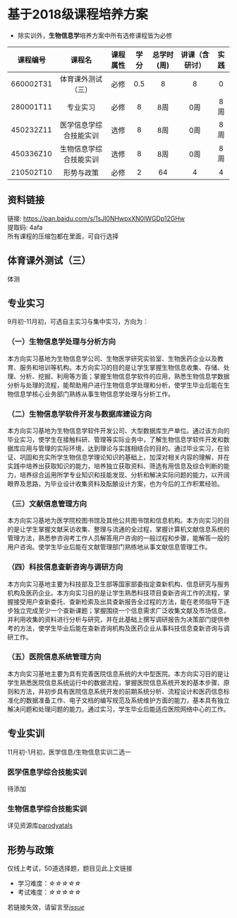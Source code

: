 # 基于2018级课程培养方案

* 除实训外，**生物信息学**培养方案中所有选修课程皆为必修  

|课程编号|课程名|课程属性|学分|总学时(周)|讲课（含研讨）|实践|
| :----: |:----: |:----: |:----: |:----: |:----: |:----: |
|660002T31| 	体育课外测试（三）| 	必修| 	0.5| 	8 	|8| 	0 |	 
|280001T11| 	专业实习 |	必修| 	8 |	8周 |	0周 |	8周 	| 
|450232Z11| 	医学信息学综合技能实训 |	选修 |	8 |	8周 |	0周 |	8周 	| 
|450336Z10| 	生物信息学综合技能实训 |	选修| 	8 |	8周 |	0周 |	8周 |	
|210502T10 	|形势与政策 |	必修 |	2 |	64| 	4 |	4| 

## 资料链接
链接: https://pan.baidu.com/s/1sJl0NHwpxXN0lWGDp12GHw  
提取码: 4afa  
所有课程的压缩包都在里面，可自行选择  

## 体育课外测试（三）

体测

## 专业实习

9月初-11月初，可选自主实习与集中实习，方向为：  
### （一）**生物信息学处理与分析方向**
本方向实习基地为生物信息学公司、生物医学研究实验室、生物医药企业以及教育、服务和培训等机构。本方向实习的目的是让学生掌握生物信息收集、存储、处理、分析、挖掘、利用等方面；掌握生物信息学软件的应用，熟悉生物信息学数据分析与处理的流程，能帮助用户进行生物信息学处理和分析，使学生毕业后能在生物信息学核心业务部门熟练从事生物信息学处理与分析工作。
### （二）**生物信息学软件开发与数据库建设方向**
本方向实习基地为生物信息学软件开发公司、大型数据库生产单位。通过该方向的毕业实习，使学生在接触科研、管理等实际业务中，了解生物信息学软件开发和数据库应用与管理的实际环境，达到理论与实践相结合的目的。通过毕业实习，在验证、巩固和充实所学生物信息学理论知识的基础上，加深对相关内容的理解，并在实践中培养出获取知识的能力，培养独立获取资料、筛选有用信息及综合判断的能力，培养综合运用所学专业知识和技能发现、分析和解决实际问题的能力，以开阔眼界及思路，为毕业设计收集资料及酝酿设计方案，也为今后的工作积累经验。
### （三）**文献信息管理方向**
本方向实习基地为医学院校图书馆及其他公共图书馆和信息机构。本方向实习的目的是让学生掌握文献采访收集、整理与流通的全过程，掌握计算机文献信息系统的管理方法，熟悉参咨询考工作人员解答用户咨询的一般过程和步骤，能解答一般的用户咨询。使学生毕业后能在文献管理部门熟练地从事文献信息管理工作。
### （四）**科技信息查新咨询与调研方向**
本方向实习基地主要为科技部及卫生部等国家部委指定查新机构、信息研究与服务机构及医药企业。本方向实习目的是让学生熟悉科技项目查新咨询工作的流程，掌握接受用户查新委托、查新检索及出具查新报告全过程的方法，能在老师指导下逐步独立完成至少一个查新课题；掌握围绕一个信息需求广泛收集文献及市场信息，并利用收集的资料进行分析与研究，并在此基础上撰写调研报告为决策部门提供参考的方法，使学生毕业后能在查新咨询机构及医药企业从事科技信息查新咨询与调研工作。
### （五）**医院信息系统管理方向**
本方向实习基地主要为具有完善医院信息系统的大中型医院。本方向实习目的是让学生熟悉医院信息系统运行中的数据流程，掌握医院信息系统开发的基本步骤、原则和方法，并初步具有医院信息系统开发的前期系统分析、流程设计和医药信息标准化的数据准备工作、电子文档的编写规范及系统维护方面的能力，基本具有独立解决问题和处理问题的能力。通过实习，学生毕业后能适应医院网络中心的工作。

## 专业实训

11月初-1月初，医学信息/生物信息实训二选一

### 医学信息学综合技能实训

待添加

### 生物信息学综合技能实训

详见资源库[parodyatals](https://github.com/CSUBioinformatics1801/parodyatlas)

## 形势与政策
仅线上考试，50道选择题，题目见此上文链接 
* 学习难度：*☆☆☆☆☆*
* 考试难度：*☆☆☆☆☆*


若链接失效，请留言至[*issue*](https://github.com/CSUBioinformatics1801/tips-for-courses/issues)
